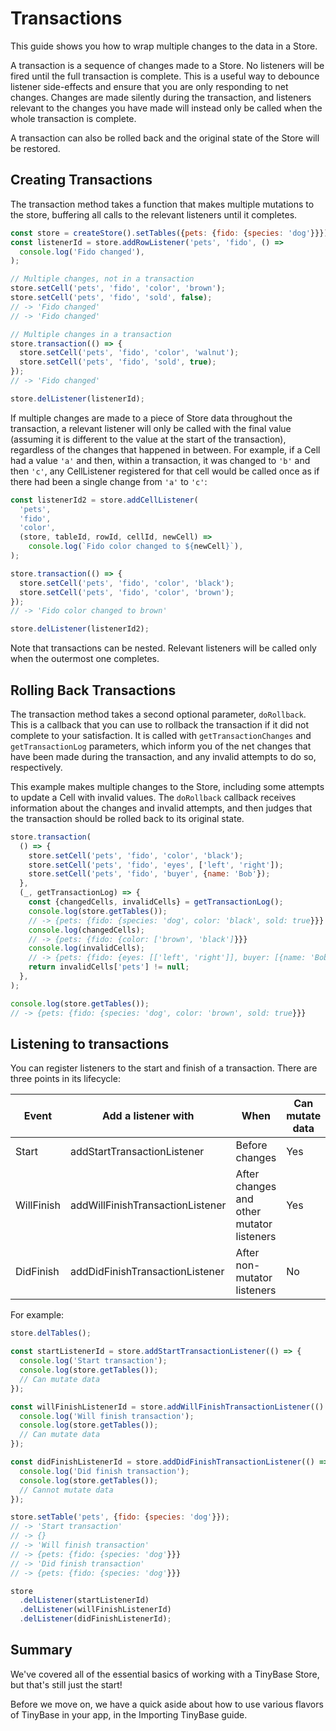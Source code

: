 # Transactions

This guide shows you how to wrap multiple changes to the data in a Store.

A transaction is a sequence of changes made to a Store. No listeners will be
fired until the full transaction is complete. This is a useful way to debounce
listener side-effects and ensure that you are only responding to net changes.
Changes are made silently during the transaction, and listeners relevant to the
changes you have made will instead only be called when the whole transaction is
complete.

A transaction can also be rolled back and the original state of the Store will
be restored.

## Creating Transactions

The transaction method takes a function that makes multiple mutations to the
store, buffering all calls to the relevant listeners until it completes.

```js
const store = createStore().setTables({pets: {fido: {species: 'dog'}}});
const listenerId = store.addRowListener('pets', 'fido', () =>
  console.log('Fido changed'),
);

// Multiple changes, not in a transaction
store.setCell('pets', 'fido', 'color', 'brown');
store.setCell('pets', 'fido', 'sold', false);
// -> 'Fido changed'
// -> 'Fido changed'

// Multiple changes in a transaction
store.transaction(() => {
  store.setCell('pets', 'fido', 'color', 'walnut');
  store.setCell('pets', 'fido', 'sold', true);
});
// -> 'Fido changed'

store.delListener(listenerId);
```

If multiple changes are made to a piece of Store data throughout the
transaction, a relevant listener will only be called with the final value
(assuming it is different to the value at the start of the transaction),
regardless of the changes that happened in between. For example, if a Cell
had a value `'a'` and then, within a transaction, it was changed to `'b'`
and then `'c'`, any CellListener registered for that cell would be called
once as if there had been a single change from `'a'` to `'c'`:

```js
const listenerId2 = store.addCellListener(
  'pets',
  'fido',
  'color',
  (store, tableId, rowId, cellId, newCell) =>
    console.log(`Fido color changed to ${newCell}`),
);

store.transaction(() => {
  store.setCell('pets', 'fido', 'color', 'black');
  store.setCell('pets', 'fido', 'color', 'brown');
});
// -> 'Fido color changed to brown'

store.delListener(listenerId2);
```

Note that transactions can be nested. Relevant listeners will be called only
when the outermost one completes.

## Rolling Back Transactions

The transaction method takes a second optional parameter, `doRollback`. This is
a callback that you can use to rollback the transaction if it did not complete
to your satisfaction. It is called with `getTransactionChanges` and
`getTransactionLog` parameters, which inform you of the net changes that have
been made during the transaction, and any invalid attempts to do so,
respectively.

This example makes multiple changes to the Store, including some attempts
to update a Cell with invalid values. The `doRollback` callback receives
information about the changes and invalid attempts, and then judges that
the transaction should be rolled back to its original state.

```js
store.transaction(
  () => {
    store.setCell('pets', 'fido', 'color', 'black');
    store.setCell('pets', 'fido', 'eyes', ['left', 'right']);
    store.setCell('pets', 'fido', 'buyer', {name: 'Bob'});
  },
  (_, getTransactionLog) => {
    const {changedCells, invalidCells} = getTransactionLog();
    console.log(store.getTables());
    // -> {pets: {fido: {species: 'dog', color: 'black', sold: true}}}
    console.log(changedCells);
    // -> {pets: {fido: {color: ['brown', 'black']}}}
    console.log(invalidCells);
    // -> {pets: {fido: {eyes: [['left', 'right']], buyer: [{name: 'Bob'}]}}}
    return invalidCells['pets'] != null;
  },
);

console.log(store.getTables());
// -> {pets: {fido: {species: 'dog', color: 'brown', sold: true}}}
```

## Listening to transactions

You can register listeners to the start and finish of a transaction. There are
three points in its lifecycle:

| Event      | Add a listener with              | When                                      | Can mutate data |
| ---------- | -------------------------------- | ----------------------------------------- | --------------- |
| Start      | addStartTransactionListener      | Before changes                            | Yes             |
| WillFinish | addWillFinishTransactionListener | After changes and other mutator listeners | Yes             |
| DidFinish  | addDidFinishTransactionListener  | After non-mutator listeners               | No              |

For example:

```js
store.delTables();

const startListenerId = store.addStartTransactionListener(() => {
  console.log('Start transaction');
  console.log(store.getTables());
  // Can mutate data
});

const willFinishListenerId = store.addWillFinishTransactionListener(() => {
  console.log('Will finish transaction');
  console.log(store.getTables());
  // Can mutate data
});

const didFinishListenerId = store.addDidFinishTransactionListener(() => {
  console.log('Did finish transaction');
  console.log(store.getTables());
  // Cannot mutate data
});

store.setTable('pets', {fido: {species: 'dog'}});
// -> 'Start transaction'
// -> {}
// -> 'Will finish transaction'
// -> {pets: {fido: {species: 'dog'}}}
// -> 'Did finish transaction'
// -> {pets: {fido: {species: 'dog'}}}

store
  .delListener(startListenerId)
  .delListener(willFinishListenerId)
  .delListener(didFinishListenerId);
```

## Summary

We've covered all of the essential basics of working with a TinyBase Store, but
that's still just the start!

Before we move on, we have a quick aside about how to use various flavors of
TinyBase in your app, in the Importing TinyBase guide.
